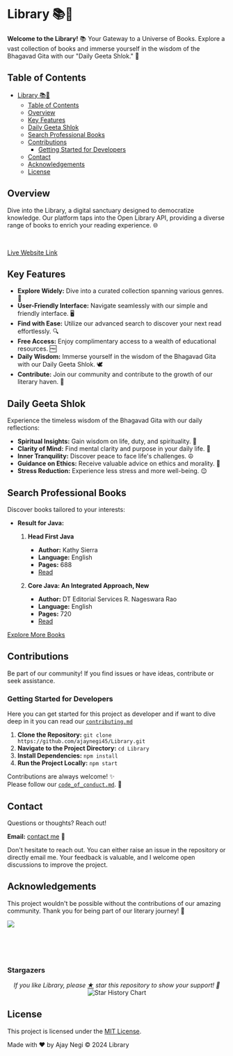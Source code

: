 # Library 📚📖

**Welcome to the Library!** 📚 Your Gateway to a Universe of Books. Explore a vast collection of books and immerse yourself in the wisdom of the Bhagavad Gita with our "Daily Geeta Shlok." 🌌

## Table of Contents

- [Library 📚📖](#library-)
  - [Table of Contents](#table-of-contents)
  - [Overview](#overview)
  - [Key Features](#key-features)
  - [Daily Geeta Shlok](#daily-geeta-shlok)
  - [Search Professional Books](#search-professional-books)
  - [Contributions](#contributions)
    - [Getting Started for Developers](#getting-started-for-developers)
  - [Contact](#contact)
  - [Acknowledgements](#acknowledgements)
  - [License](#license)

## Overview

Dive into the Library, a digital sanctuary designed to democratize knowledge. Our platform taps into the Open Library API, providing a diverse range of books to enrich your reading experience. 🌐

<br/>

[Live Website Link](https://library-man.netlify.app/)

## Key Features

- **Explore Widely:** Dive into a curated collection spanning various genres. 📖
- **User-Friendly Interface:** Navigate seamlessly with our simple and friendly interface. 🖥️
- **Find with Ease:** Utilize our advanced search to discover your next read effortlessly. 🔍
- **Free Access:** Enjoy complimentary access to a wealth of educational resources. 🆓
- **Daily Wisdom:** Immerse yourself in the wisdom of the Bhagavad Gita with our Daily Geeta Shlok. 🕊️
- **Contribute:** Join our community and contribute to the growth of our literary haven. 🤝

## Daily Geeta Shlok

Experience the timeless wisdom of the Bhagavad Gita with our daily reflections:

- **Spiritual Insights:** Gain wisdom on life, duty, and spirituality. 🌈
- **Clarity of Mind:** Find mental clarity and purpose in your daily life. 🧠
- **Inner Tranquility:** Discover peace to face life's challenges. ☮️
- **Guidance on Ethics:** Receive valuable advice on ethics and morality. 📜
- **Stress Reduction:** Experience less stress and more well-being. 😌

## Search Professional Books

Discover books tailored to your interests:

- **Result for Java:**

  1.  **Head First Java**

      - **Author:** Kathy Sierra
      - **Language:** English
      - **Pages:** 688
      - [Read](https://ajaylibrary.netlify.app/book/OL5756124W/headfirstjava00sier)

  2.  **Core Java: An Integrated Approach, New**
      - **Author:** DT Editorial Services R. Nageswara Rao
      - **Language:** English
      - **Pages:** 720
      - [Read](https://ajaylibrary.netlify.app/books)

[Explore More Books](https://ajaylibrary.netlify.app/books)

## Contributions

Be part of our community! If you find issues or have ideas, contribute or seek assistance.

### Getting Started for Developers

Here you can get started for this project as developer and if want to dive deep in it you can read our [`contributing.md`](https://github.com/ajaynegi45/Library/blob/main/contributing.md)

1. **Clone the Repository:** `git clone https://github.com/ajaynegi45/Library.git`
2. **Navigate to the Project Directory:** `cd Library`
3. **Install Dependencies:** `npm install`
4. **Run the Project Locally:** `npm start`

Contributions are always welcome! ✨
<br/>
Please follow our [`code_of_conduct.md`](https://github.com/ajaynegi45/Library/blob/main/code_of_conduct.md). 🚀

## Contact

Questions or thoughts? Reach out!

**Email:** [contact me](mailto:contact@ajaynegi.co) 📧


Don't hesitate to reach out. You can either raise an issue in the repository or directly email me. Your feedback is valuable, and I welcome open discussions to improve the project.

## Acknowledgements

This project wouldn't be possible without the contributions of our amazing community. Thank you for being part of our literary journey! 🙌

<a href = "https://github.com/ajaynegi45/Library/graphs/contributors">
  <img src = "https://contrib.rocks/image?repo=ajaynegi45/Library"/>
</a>

<br/><br/><br/>

### Stargazers

<p align="center">
  <i>If you like Library, please <a href="../../stargazers">★</a> star this repository to show your support! 🤩</i>
 <br/>
<!--   <a href="https://star-history.com/#ajaynegi45/Library&Date"> -->
    <picture>
      <source media="(prefers-color-scheme: dark)" srcset="https://api.star-history.com/svg?repos=ajaynegi45/Library&type=Date&theme=dark" />
      <source media="(prefers-color-scheme: light)" srcset="https://api.star-history.com/svg?repos=ajaynegi45/Library&type=Date" />
      <img align="center" alt="Star History Chart" src="https://api.star-history.com/svg?repos=ajaynegi45/Library&type=Date" />
    </picture>
<!--   </a> -->
</p>


## License

This project is licensed under the [MIT License](LICENSE).

Made with ❤️ by Ajay Negi
© 2024 Library
